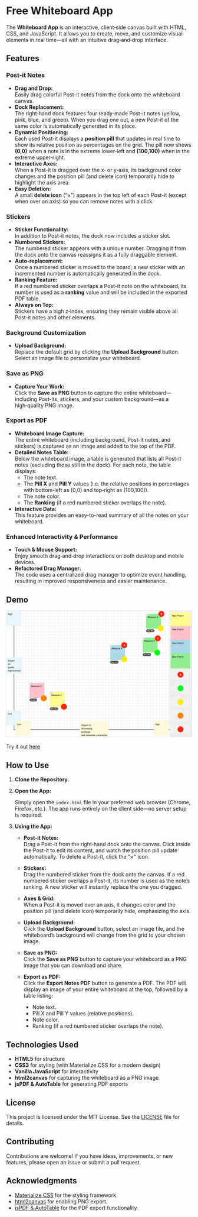 # Free Whiteboard App

The **Whiteboard App** is an interactive, client‑side canvas built with HTML, CSS, and JavaScript. It allows you to create, move, and customize visual elements in real time—all with an intuitive drag‑and‑drop interface.

## Features

### Post-it Notes
- **Drag and Drop:**  
  Easily drag colorful Post-it notes from the dock onto the whiteboard canvas.
- **Dock Replacement:**  
  The right‑hand dock features four ready‑made Post-it notes (yellow, pink, blue, and green). When you drag one out, a new Post-it of the same color is automatically generated in its place.
- **Dynamic Positioning:**  
  Each used Post-it displays a **position pill** that updates in real time to show its relative position as percentages on the grid. The pill now shows **(0,0)** when a note is in the extreme lower‑left and **(100,100)** when in the extreme upper‑right.
- **Interactive Axes:**  
  When a Post-it is dragged over the x‑ or y‑axis, its background color changes and the position pill (and delete icon) temporarily hide to highlight the axis area.
- **Easy Deletion:**  
  A small **delete icon** (“×”) appears in the top left of each Post-it (except when over an axis) so you can remove notes with a click.

### Stickers
- **Sticker Functionality:**  
  In addition to Post-it notes, the dock now includes a sticker slot.
- **Numbered Stickers:**  
  The numbered sticker appears with a unique number. Dragging it from the dock onto the canvas reassigns it as a fully draggable element.
- **Auto-replacement:**  
  Once a numbered sticker is moved to the board, a new sticker with an incremented number is automatically generated in the dock.
- **Ranking Feature:**  
  If a red numbered sticker overlaps a Post-it note on the whiteboard, its number is used as a **ranking** value and will be included in the exported PDF table.
- **Always on Top:**  
  Stickers have a high z‑index, ensuring they remain visible above all Post-it notes and other elements.

### Background Customization
- **Upload Background:**  
  Replace the default grid by clicking the **Upload Background** button. Select an image file to personalize your whiteboard.

### Save as PNG
- **Capture Your Work:**  
  Click the **Save as PNG** button to capture the entire whiteboard—including Post-its, stickers, and your custom background—as a high‑quality PNG image.

### Export as PDF
- **Whiteboard Image Capture:**  
  The entire whiteboard (including background, Post-it notes, and stickers) is captured as an image and added to the top of the PDF.
- **Detailed Notes Table:**  
  Below the whiteboard image, a table is generated that lists all Post-it notes (excluding those still in the dock). For each note, the table displays:
  - The note text.
  - The **Pill X** and **Pill Y** values (i.e. the relative positions in percentages with bottom‑left as (0,0) and top‑right as (100,100)).
  - The note color.
  - The **Ranking** (if a red numbered sticker overlaps the note).
- **Interactive Data:**  
  This feature provides an easy-to-read summary of all the notes on your whiteboard.

### Enhanced Interactivity & Performance
- **Touch & Mouse Support:**  
  Enjoy smooth drag‑and‑drop interactions on both desktop and mobile devices.
- **Refactored Drag Manager:**  
  The code uses a centralized drag manager to optimize event handling, resulting in improved responsiveness and easier maintenance.

## Demo

![Whiteboard App Demo](screenshot.png)

Try it out [here](https://businessdatasolutions.github.io/whiteboard/)

## How to Use

1. **Clone the Repository.**

2. **Open the App:**

   Simply open the `index.html` file in your preferred web browser (Chrome, Firefox, etc.). The app runs entirely on the client side—no server setup is required.

3. **Using the App:**

   - **Post-it Notes:**  
     Drag a Post-it from the right‑hand dock onto the canvas. Click inside the Post-it to edit its content, and watch the position pill update automatically. To delete a Post-it, click the "×" icon.
     
   - **Stickers:**  
     Drag the numbered sticker from the dock onto the canvas. If a red numbered sticker overlaps a Post-it, its number is used as the note’s ranking. A new sticker will instantly replace the one you dragged.
     
   - **Axes & Grid:**  
     When a Post-it is moved over an axis, it changes color and the position pill (and delete icon) temporarily hide, emphasizing the axis.
     
   - **Upload Background:**  
     Click the **Upload Background** button, select an image file, and the whiteboard’s background will change from the grid to your chosen image.
     
   - **Save as PNG:**  
     Click the **Save as PNG** button to capture your whiteboard as a PNG image that you can download and share.
     
   - **Export as PDF:**  
     Click the **Export Notes PDF** button to generate a PDF. The PDF will display an image of your entire whiteboard at the top, followed by a table listing:
       - Note text.
       - Pill X and Pill Y values (relative positions).
       - Note color.
       - Ranking (if a red numbered sticker overlaps the note).

## Technologies Used

- **HTML5** for structure
- **CSS3** for styling (with Materialize CSS for a modern design)
- **Vanilla JavaScript** for interactivity
- **html2canvas** for capturing the whiteboard as a PNG image
- **jsPDF & AutoTable** for generating PDF exports

## License

This project is licensed under the MIT License. See the [LICENSE](LICENSE) file for details.

## Contributing

Contributions are welcome! If you have ideas, improvements, or new features, please open an issue or submit a pull request.

## Acknowledgments

- [Materialize CSS](https://materializecss.com/) for the styling framework.
- [html2canvas](https://html2canvas.hertzen.com/) for enabling PNG export.
- [jsPDF & AutoTable](https://github.com/MrRio/jsPDF-AutoTable) for the PDF export functionality.